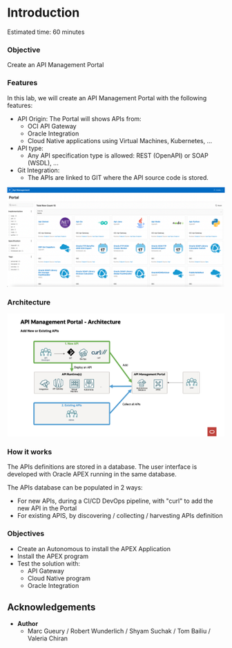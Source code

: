 
# Introduction

Estimated time: 60 minutes

### Objective

Create an API Management Portal 

### Features

In this lab, we will create an API Management Portal with the following features:
- API Origin: The Portal will shows APIs from:
    - OCI API Gateway
    - Oracle Integration 
    - Cloud Native applications using Virtual Machines, Kubernetes, ...
- API type:
    -  Any API specification type is allowed: REST (OpenAPI) or SOAP (WSDL), ...
- Git Integration:
    - The APIs are linked to GIT where the API source code is stored.

![Introduction Usecase](images/apim-intro.png)

### Architecture

![Architecture](images/apim-architecture.png)

### How it works

The APIs definitions are stored in a database. The user interface is developed with Oracle APEX running in the same database.  

The APIs database can be populated in 2 ways:
- For new APIs, during a CI/CD DevOps pipeline, with "curl" to add the new API in the Portal
- For existing APIS, by discovering / collecting / harvesting APIs definition 

### Objectives

- Create an Autonomous to install the APEX Application
- Install the APEX program
- Test the solution with:
    - API Gateway
    - Cloud Native program 
    - Oracle Integration

## Acknowledgements 

- **Author**
    - Marc Gueury / Robert Wunderlich  / Shyam Suchak / Tom Bailiu / Valeria Chiran
